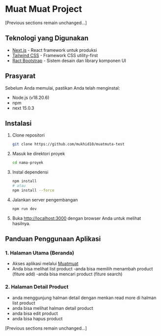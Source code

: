 # Muat Muat Project

[Previous sections remain unchanged...]

## Teknologi yang Digunakan
- [Next.js](https://nextjs.org/) - React framework untuk produksi
- [Tailwind CSS](https://tailwindcss.com/) - Framework CSS utility-first
- [Ract Bootstrap](https://react-bootstrap.netlify.app/) - Sistem desain dan library komponen UI

## Prasyarat
Sebelum Anda memulai, pastikan Anda telah menginstal:
- Node.js (v18.20.6)
- npm
- next 15.0.3

## Instalasi

1. Clone repositori
   ```bash
   git clone https://github.com/mukhid10/muatmuta-test
   ```

2. Masuk ke direktori proyek
   ```bash
   cd nama-proyek
   ```

3. Instal dependensi
   ```bash
   npm install 
   # atau
   npm install --force
   ```

4. Jalankan server pengembangan
   ```bash
   npm run dev
   ```

5. Buka [http://localhost:3000](http://localhost:3000) dengan browser Anda untuk melihat hasilnya.

## Panduan Penggunaan Aplikasi

### 1. Halaman Utama (Beranda)
- Akses aplikasi melalui [Muatmuat](https://muatmuta-test.vercel.app/)
- Anda bisa melihat list product
-anda bisa memilih menambah product (fiture add)
-anda bisa mencari product (fiture search)

### 2. Halaman Detail Product
- anda menggunjung halman detail dengan menkan read more di halman list product
- anda bisa melihat halman detail product
- anda bisa edit product
- anda bisa hapus product



[Previous sections remain unchanged...]